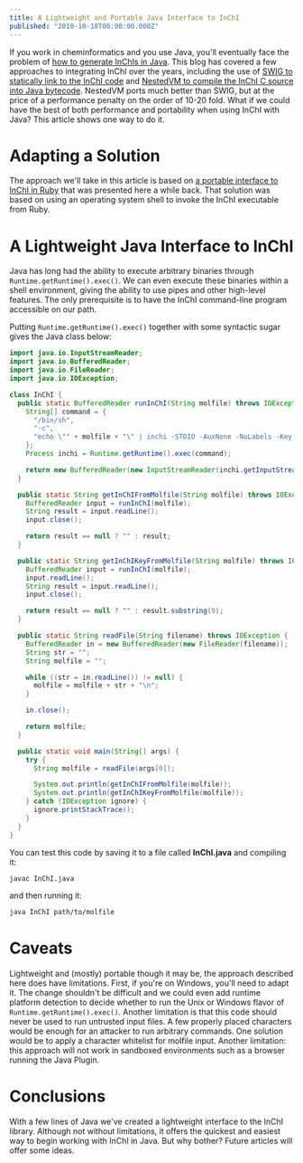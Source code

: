 ```yaml
---
title: A Lightweight and Portable Java Interface to InChI
published: "2010-10-18T00:00:00.000Z"
---
```


If you work in cheminformatics and you use Java, you'll eventually face the problem of [how to generate InChIs in Java](http://depth-first.com/articles/2008/12/10/mr-inchi-tear-down-this-wall). This blog has covered a few approaches to integrating InChI over the years, including the use of [SWIG to statically link to the InChI code](http://depth-first.com/articles/2006/09/16/taking-a-swig-of-inchi) and [NestedVM to compile the InChI C source into Java bytecode](http://depth-first.com/articles/2007/12/03/from-c-source-code-to-platform-independent-executable-jarfile-using-nestedvm-to-build-jinchi). NestedVM ports much better than SWIG, but at the price of a  performance penalty on the order of 10-20 fold. What if we could have the best of both performance and portability when using InChI with Java? This article shows one way to do it.

# Adapting a Solution

The approach we'll take in this article is based on [a portable interface to InChI in Ruby](http://depth-first.com/articles/2008/05/30/a-simple-and-portable-ruby-interface-to-inchi-part-2-silencing-console-output) that was presented here a while back. That solution was based on using an operating system shell to invoke the InChI executable from Ruby.

# A Lightweight Java Interface to InChI

Java has long had the ability to execute arbitrary binaries through <code>Runtime.getRuntime().exec()</code>. We can even execute these binaries within a shell environment, giving the ability to use pipes and other high-level features. The only prerequisite is to have the InChI command-line program accessible on our path.

Putting <code>Runtime.getRuntime().exec()</code> together with some syntactic sugar gives the Java class below:

```java
import java.io.InputStreamReader;
import java.io.BufferedReader;
import java.io.FileReader;
import java.io.IOException;

class InChI {
  public static BufferedReader runInChI(String molfile) throws IOException {
    String[] command = {
      "/bin/sh",
      "-c",
      "echo \"" + molfile + "\" | inchi -STDIO -AuxNone -NoLabels -Key 2>/dev/null"
    };
    Process inchi = Runtime.getRuntime().exec(command);

    return new BufferedReader(new InputStreamReader(inchi.getInputStream()));
  }

  public static String getInChIFromMolfile(String molfile) throws IOException {
    BufferedReader input = runInChI(molfile);
    String result = input.readLine();      
    input.close();

    return result == null ? "" : result;
  }

  public static String getInChIKeyFromMolfile(String molfile) throws IOException {
    BufferedReader input = runInChI(molfile);
    input.readLine();
    String result = input.readLine();
    input.close();

    return result == null ? "" : result.substring(9);
  }

  public static String readFile(String filename) throws IOException {
    BufferedReader in = new BufferedReader(new FileReader(filename));
    String str = "";
    String molfile = "";

    while ((str = in.readLine()) != null) {
      molfile = molfile + str + "\n";
    }

    in.close();

    return molfile;
  }

  public static void main(String[] args) {
    try {
      String molfile = readFile(args[0]);

      System.out.println(getInChIFromMolfile(molfile));
      System.out.println(getInChIKeyFromMolfile(molfile));
    } catch (IOException ignore) {
      ignore.printStackTrace();
    }
  }  
}
```

You can test this code by saving it to a file called **InChI.java** and compiling it:

```bash
javac InChI.java
```

and then running it:

```bash
java InChI path/to/molfile
```

# Caveats

Lightweight and (mostly) portable though it may be, the approach described here does have limitations. First, if you're on Windows, you'll need to adapt it. The change shouldn't be difficult and we could even add runtime platform detection to decide whether to run the Unix or Windows flavor of <code>Runtime.getRuntime().exec()</code>. Another limitation is that this code should never be used to run untrusted input files. A few properly placed characters would be enough for an attacker to run arbitrary commands. One solution would be to apply a character whitelist for molfile input. Another limitation: this approach will not work in sandboxed environments such as a browser running the Java Plugin.

# Conclusions

With a few lines of Java we've created a lightweight interface to the InChI library. Although not without limitations, it offers the quickest and easiest way to begin working with InChI in Java. But why bother? Future articles will offer some ideas.